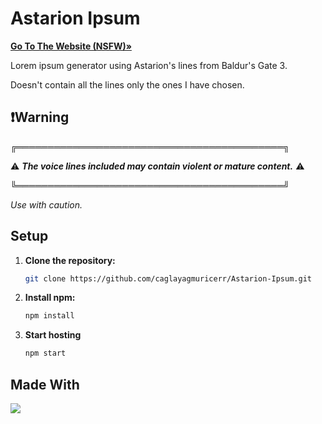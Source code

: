 # Astarion Ipsum
<a href="https://main.d3gk1d0sba0003.amplifyapp.com"><strong>Go To The Website (NSFW)»</strong></a>

Lorem ipsum generator using Astarion's lines from Baldur's Gate 3.

Doesn't contain all the lines only the ones I have chosen.

## ❗️Warning
╔═══════════════════════════════════════════╗

⚠ ***The voice lines included may contain violent or mature content.*** ⚠

╚═══════════════════════════════════════════╝ 

*Use with caution.*

## Setup

1. **Clone the repository:**

   ```bash
   git clone https://github.com/caglayagmuricerr/Astarion-Ipsum.git

2. **Install npm:**
   ```bash
   npm install
   
3. **Start hosting**
   ```bash
   npm start

## Made With 
<img src="https://shields.io/badge/react-black?logo=react&style=for-the-badge"> 

